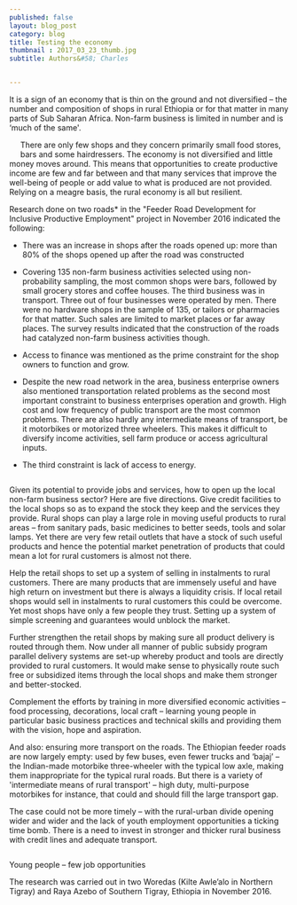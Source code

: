 ```yaml
---
published: false
layout: blog_post
category: blog
title: Testing the economy
thumbnail : 2017_03_23_thumb.jpg
subtitle: Authors&#58; Charles


---
```


It is a sign of an economy that is thin on the ground and not diversified – the number and composition of shops in rural Ethiopia or for that matter in many parts of Sub Saharan Africa. Non-farm business is limited in number and is ‘much of the same'.

<img src="{{ site.baseurl }}/img/news/2017_03_23_thumb.jpg" style="float:left;margin-right:20px;margin-bottom:20px;" alt=""/>

There are only few shops and they concern primarily small food stores, bars and some hairdressers. The economy is not diversified and little money moves around. This means that opportunities to create productive income are few and far between and that many services that improve the well-being of people or add value to what is produced are not provided. Relying on a meagre basis, the rural economy is all but resilient.

Research done on two roads* in the "Feeder Road Development for Inclusive Productive Employment" project in November 2016 indicated the following&#58;

- There was an increase in shops after the roads opened up: more than 80% of the shops opened up after the road was constructed

- Covering 135 non-farm business activities selected using non-probability sampling, the most common shops were bars, followed by small grocery stores and coffee houses. The third business was in transport. Three out of four businesses were operated by men. There were no hardware shops in the sample of 135, or tailors or pharmacies for that matter. Such sales are limited to market places or far away places. The survey results indicated that the construction of the roads had catalyzed non-farm business activities though.

- Access to finance was mentioned as the prime constraint for the shop owners to function and grow.

- Despite the new road network in the area, business enterprise owners also mentioned transportation related problems as the second most important constraint to business enterprises operation and growth. High cost and low frequency of public transport are the most common problems. There are also hardly any intermediate means of transport, be it motorbikes or motorized three wheelers. This makes it difficult to diversify income activities, sell farm produce or access agricultural inputs.

- The third constraint is lack of access to energy.

<img src="{{ site.baseurl }}/img/news/2017_03_23_graph.jpg" alt="">

Given its potential to provide jobs and services, how to open up the local non-farm business sector? Here are five directions. Give credit facilities to the local shops so as to expand the stock they keep and the services they provide. Rural shops can play a large role in moving useful products to rural areas – from sanitary pads, basic medicines to better seeds, tools and solar lamps. Yet there are very few retail outlets that have a stock of such useful products and hence the potential market penetration of products that could mean a lot for rural customers is almost not there.

Help the retail shops to set up a system of selling in instalments to rural customers. There are many products that are immensely useful and have high return on investment but there is always a liquidity crisis. If local retail shops would sell in instalments to rural customers this could be overcome. Yet most shops have only a few people they trust. Setting up a system of simple screening and guarantees would unblock the market.

Further strengthen the retail shops by making sure all product delivery is routed through them. Now under all manner of public subsidy program parallel delivery systems are set-up whereby product and tools are directly provided to rural customers. It would make sense to physically route such free or subsidized items through the local shops and make them stronger and better-stocked.

Complement the efforts by training in more diversified economic activities – food processing, decorations, local craft – learning young people in particular basic business practices and technical skills and providing them with the vision, hope and aspiration.

And also&#58; ensuring more transport on the roads. The Ethiopian feeder roads are now largely empty: used by few buses, even fewer trucks and ‘bajaj’ – the Indian-made motorbike three-wheeler with the typical low axle, making them inappropriate for the typical rural roads. But there is a variety of 'intermediate means of rural transport' – high duty, multi-purpose motorbikes for instance, that could and should fill the large transport gap.

The case could not be more timely – with the rural-urban divide opening wider and wider and the lack of youth employment opportunities a ticking time bomb. There is a need to invest in stronger and thicker rural business with credit lines and adequate transport.

<img src="{{ site.baseurl }}/img/news/2017_03_23_youth.jpg" alt="">

<p class="caption">Young people – few job opportunities</p>

The research was carried out in two Woredas (Kilte Awle’alo in Northern Tigray) and Raya Azebo of Southern Tigray, Ethiopia in November 2016.

<img src="{{ site.baseurl }}/img/news/2017_03_23_logos.jpg" alt="">


















 



